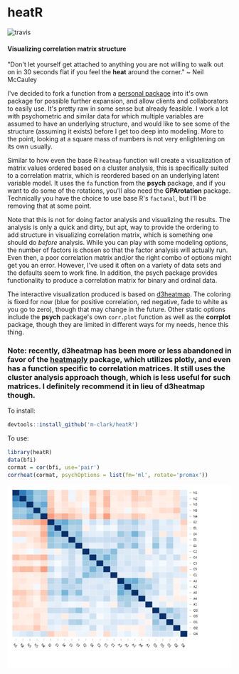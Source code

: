 # heatR

![travis](https://travis-ci.org/m-clark/heatR.svg?branch=master)

#### Visualizing correlation matrix structure

"Don't let yourself get attached to anything you are not willing to walk out on in 30 seconds flat if you feel the **heat** around the corner." ~ Neil McCauley

I've decided to fork a function from a [personal package](https://github.com/m-clark/lazerhawk) into it's own package for possible further expansion, and allow clients and collaborators to easily use. It's pretty raw in some sense but already feasible.  I work a lot with psychometric and similar data for which multiple variables are assumed to have an underlying structure, and would like to see some of the structure (assuming it exists) before I get too deep into modeling.  More to the point, looking at a square mass of numbers is not very enlightening on its own usually.

Similar to how even the base R `heatmap` function will create a visualization of matrix values ordered based on a cluster analysis, this is specifically suited to a correlation matrix, which is reordered based on an underlying latent variable model. It uses the `fa` function from the **psych** package, and if you want to do some of the rotations, you'll also need the **GPArotation** package.  Technically you have the choice to use base R's `factanal`, but I'll be removing that at some point.

Note that this is not for doing factor analysis and visualizing the results. The analysis is only a quick and dirty, but apt, way to provide the ordering to add structure in visualizing correlation matrix, which is something one should do *before* analysis.  While you can play with some modeling options, the number of factors is chosen so that the factor analysis will actually run.  Even then, a poor correlation matrix and/or the right combo of options might get you an error.  However, I've used it often on a variety of data sets and the defaults seem to work fine.  In addition, the psych package provides functionality to produce a correlation matrix for binary and ordinal data.

The interactive visualization produced is based on [d3heatmap](https://github.com/rstudio/d3heatmap).  The coloring is fixed for now (blue for positive correlation, red negative, fade to white as you go to zero), though that may change in the future. Other static options include the **psych** package's own `corr.plot` function as well as the **corrplot** package, though they are limited in different ways for my needs, hence this thing.

### Note: recently, **d3heatmap** has been more or less abandoned in favor of the [heatmaply](https://github.com/talgalili/heatmaply) package, which utilizes **plotly**, and even has a function specific to correlation matrices.  It still uses the cluster analysis approach though, which is less useful for such matrices.  I definitely recommend it in lieu of **d3heatmap** though.


To install:

```r
devtools::install_github('m-clark/heatR')
```

To use:

```r
library(heatR)
data(bfi)
cormat = cor(bfi, use='pair')
corrheat(cormat, psychOptions = list(fm='ml', rotate='promax'))
```
![](bfi.png)


